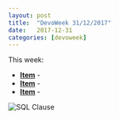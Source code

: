 ```yaml
---
layout: post
title:  "DevoWeek 31/12/2017"
date:   2017-12-31
categories: [devoweek]
---
```


This week:

* **[Item]()** - 
* **[Item]()** - 
* **[Item]()** - 

![SQL Clause](https://img-9gag-fun.9cache.com/photo/aNz6vW0_700b.jpg)
                            
